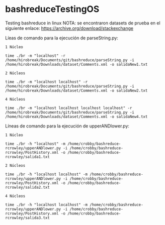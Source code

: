 # bashreduceTestingOS
Testing bashreduce in linux
NOTA: se encontraron datasets de prueba en el siguiente enlace: https://archive.org/download/stackexchange

Líeas de comando para la ejecución de parseString.py:

	1 Núcleo

	time ./br -m "localhost" -r /home/hirobreak/Documents/git/bashreduce/parseString.py -i /home/hirobreak/Downloads/dataset/Comments.xml -o salidaNew1.txt

	2 Núcleos

	time ./br -m "localhost localhost" -r /home/hirobreak/Documents/git/bashreduce/parseString.py -i /home/hirobreak/Downloads/dataset/Comments.xml -o salidaNew2.txt

	4 Núcleos

	time ./br -m "localhost localhost localhost localhost" -r /home/hirobreak/Documents/git/bashreduce/parseString.py -i /home/hirobreak/Downloads/dataset/Comments.xml -o salidaNew4.txt

Líneas de comando para la ejecución de upperANDlower.py:

	1 Núcleo

	time ./br -h "localhost" -m /home/crobby/bashreduce-rcrowley/upperANDlower.py -i /home/crobby/bashreduce-rcrowley/PostHistory.xml -o /home/crobby/bashreduce-rcrowley/salida1.txt

	2 Núcleos

	time ./br -h "localhost localhost" -m /home/crobby/bashreduce-rcrowley/upperANDlower.py -i /home/crobby/bashreduce-rcrowley/PostHistory.xml -o /home/crobby/bashreduce-rcrowley/salida2.txt

	4 Núcleos

	time ./br -h "localhost localhost" -m /home/crobby/bashreduce-rcrowley/upperANDlower.py -i /home/crobby/bashreduce-rcrowley/PostHistory.xml -o /home/crobby/bashreduce-rcrowley/salida3.txt



